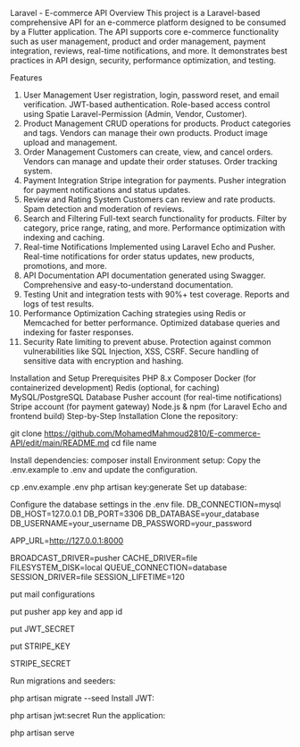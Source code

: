 Laravel - E-commerce API
Overview
This project is a Laravel-based comprehensive API for an e-commerce platform designed to be consumed by a Flutter application. The API supports core e-commerce functionality such as user management, product and order management, payment integration, reviews, real-time notifications, and more. It demonstrates best practices in API design, security, performance optimization, and testing.


Features
1. User Management
User registration, login, password reset, and email verification.
JWT-based authentication.
Role-based access control using Spatie Laravel-Permission (Admin, Vendor, Customer).
2. Product Management
CRUD operations for products.
Product categories and tags.
Vendors can manage their own products.
Product image upload and management.
3. Order Management
Customers can create, view, and cancel orders.
Vendors can manage and update their order statuses.
Order tracking system.
4. Payment Integration
Stripe integration for payments.
Pusher integration for payment notifications and status updates.
5. Review and Rating System
Customers can review and rate products.
Spam detection and moderation of reviews.
6. Search and Filtering
Full-text search functionality for products.
Filter by category, price range, rating, and more.
Performance optimization with indexing and caching.
7. Real-time Notifications
Implemented using Laravel Echo and Pusher.
Real-time notifications for order status updates, new products, promotions, and more.
8. API Documentation
API documentation generated using Swagger.
Comprehensive and easy-to-understand documentation.
9. Testing
Unit and integration tests with 90%+ test coverage.
Reports and logs of test results.
10. Performance Optimization
Caching strategies using Redis or Memcached for better performance.
Optimized database queries and indexing for faster responses.
11. Security
Rate limiting to prevent abuse.
Protection against common vulnerabilities like SQL Injection, XSS, CSRF.
Secure handling of sensitive data with encryption and hashing.

Installation and Setup
Prerequisites
PHP 8.x
Composer
Docker (for containerized development)
Redis (optional, for caching)
MySQL/PostgreSQL Database
Pusher account (for real-time notifications)
Stripe account (for payment gateway)
Node.js & npm (for Laravel Echo and frontend build)
Step-by-Step Installation
Clone the repository:


git clone https://github.com/MohamedMahmoud2810/E-commerce-API/edit/main/README.md
cd file name


Install dependencies:
composer install
Environment setup: Copy the .env.example to .env and update the configuration.


cp .env.example .env
php artisan key:generate
Set up database:

Configure the database settings in the .env file.
DB_CONNECTION=mysql
DB_HOST=127.0.0.1
DB_PORT=3306
DB_DATABASE=your_database
DB_USERNAME=your_username
DB_PASSWORD=your_password

APP_URL=http://127.0.0.1:8000

BROADCAST_DRIVER=pusher
CACHE_DRIVER=file
FILESYSTEM_DISK=local
QUEUE_CONNECTION=database
SESSION_DRIVER=file
SESSION_LIFETIME=120

put mail configurations

put pusher app key and app id 

put JWT_SECRET

put STRIPE_KEY

STRIPE_SECRET


Run migrations and seeders:

php artisan migrate --seed
Install JWT:

php artisan jwt:secret
Run the application:

php artisan serve
